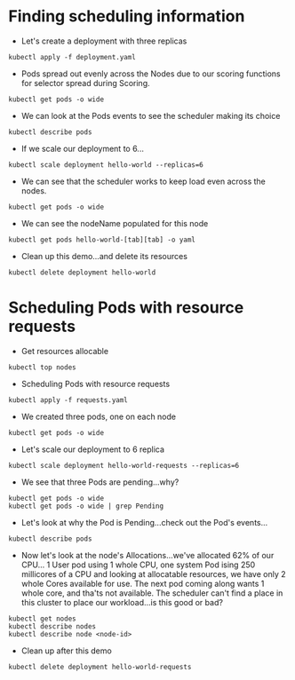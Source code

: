 # Finding scheduling information

- Let's create a deployment with three replicas

```
kubectl apply -f deployment.yaml
```

- Pods spread out evenly across the Nodes due to our scoring functions for selector spread during Scoring.

```
kubectl get pods -o wide
```

- We can look at the Pods events to see the scheduler making its choice

```
kubectl describe pods 
```

- If we scale our deployment to 6...

```
kubectl scale deployment hello-world --replicas=6
```

- We can see that the scheduler works to keep load even across the nodes.

```
kubectl get pods -o wide
```

- We can see the nodeName populated for this node

```
kubectl get pods hello-world-[tab][tab] -o yaml
```

- Clean up this demo...and delete its resources

```
kubectl delete deployment hello-world
```



# Scheduling Pods with resource requests

- Get resources allocable

```
kubectl top nodes
```

- Scheduling Pods with resource requests

```
kubectl apply -f requests.yaml
```

- We created three pods, one on each node

```
kubectl get pods -o wide
```

- Let's scale our deployment to 6 replica

```
kubectl scale deployment hello-world-requests --replicas=6
```

- We see that three Pods are pending...why?

```
kubectl get pods -o wide
kubectl get pods -o wide | grep Pending
```

- Let's look at why the Pod is Pending...check out the Pod's events...

```
kubectl describe pods
```

- Now let's look at the node's Allocations...we've allocated 62% of our CPU...
1 User pod using 1 whole CPU, one system Pod ising 250 millicores of a CPU and 
looking at allocatable resources, we have only 2 whole Cores available for use.
The next pod coming along wants 1 whole core, and tha'ts not available.
The scheduler can't find a place in this cluster to place our workload...is this good or bad?

```
kubectl get nodes
kubectl describe nodes
kubectl describe node <node-id>
```

- Clean up after this demo

```
kubectl delete deployment hello-world-requests
```
